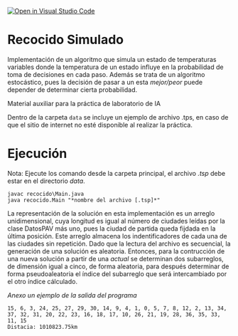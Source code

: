 [![Open in Visual Studio Code](https://classroom.github.com/assets/open-in-vscode-c66648af7eb3fe8bc4f294546bfd86ef473780cde1dea487d3c4ff354943c9ae.svg)](https://classroom.github.com/online_ide?assignment_repo_id=10426455&assignment_repo_type=AssignmentRepo)
# Recocido Simulado
 Implementación de un algoritmo que simula un estado de temperaturas variables donde la temperatura de un estado influye en la probabilidad de toma de decisiones en cada paso. Además se trata de un algoritmo estocástico, pues la decisión de pasar a un esta *mejor/peor* puede depender de determinar cierta probabilidad.

Material auxiliar para la práctica de laboratorio de IA

Dentro de la carpeta ```data``` se incluye un ejemplo de archivo .tps, en caso de que el sitio de internet no esté disponible al realizar la práctica.
# Ejecución
Nota: Ejecute los comando desde la carpeta principal, el archivo *.tsp* debe estar en el directorio *data*.
```
javac recocido\Main.java
java recocido.Main "*nombre del archivo [.tsp]*"
```
La representación de la solución en esta implementación es un arreglo unidimensional, cuya longitud es igual al número de ciudades leídas por la clase DatosPAV más uno, pues la ciudad de partida queda fijdada en la última posición. Este arreglo almacena los indentificadores de cada una de las ciudades sin repetición.
Dado que la lectura del archivo es secuencial, la generación de una solución es aleatoria. Entonces, para la contrucción de una nueva solución a partir de una *actual* se determinan dos subarreglos, de dimensión igual a cinco, de forma aleatoria, para después determinar de forma pseudoaleatoria el índice del subarreglo que será intercambiado por el otro índice cálculado. 

*Anexo un ejemplo de la salida del programa*
```
15, 6, 3, 24, 25, 27, 29, 30, 14, 9, 4, 1, 0, 5, 7, 8, 12, 2, 13, 34, 37, 32, 31, 20, 22, 23, 16, 18, 17, 10, 26, 21, 19, 28, 36, 35, 33, 11, 15
Distacia: 1010823.75km
```
